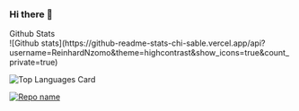 ### Hi there 👋

<summary>Github Stats</summary>
![Github stats](https://github-readme-stats-chi-sable.vercel.app/api?username=ReinhardNzomo&theme=highcontrast&show_icons=true&count_private=true)

![Top Languages Card](https://github-readme-stats-chi-sable.vercel.app/api/top-langs/?username=ReinhardNzomo&layout=compact)

[![Repo name](https://github-readme-stats-chi-sable.vercel.app/api/pin/?username=ReinhardNzomo&repo=alx-pre_course&show_owner=true)](https://github.com/ReinhardNzomo/alx-pre_course)

<!--
**ReinhardNzomo/ReinhardNzomo** is a ✨ _special_ ✨ repository because its `README.md` (this file) appears on your GitHub profile.

Here are some ideas to get you started:

- 🔭 I’m currently working on ...
- 🌱 I’m currently learning ...
- 👯 I’m looking to collaborate on ...
- 🤔 I’m looking for help with ...
- 💬 Ask me about ...
- 📫 How to reach me: ...
- 😄 Pronouns: ...
- ⚡ Fun fact: ...
-->
